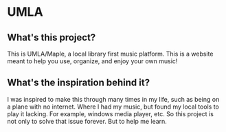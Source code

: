# UMLA

## What's this project?

This is UMLA/Maple, a local library first music platform. This is a website meant to help you use, organize, and enjoy your own music!

## What's the inspiration behind it?

I was inspired to make this through many times in my life, such as being on a plane with no internet. Where I had my music, but found my local tools to play it lacking. For example, windows media player, etc. So this project is not only to solve that issue forever. But to help me learn.
